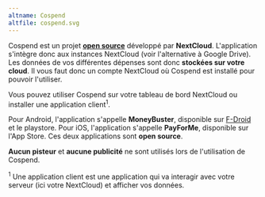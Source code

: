```yaml
---
altname: Cospend
altfile: cospend.svg
---
```


Cospend est un projet [**open source**](https://github.com/eneiluj/cospend-nc) développé par **NextCloud**. L'application s'intègre donc aux instances NextCloud (voir l'alternative à Google Drive). Les données de vos différentes dépenses sont donc **stockées sur votre cloud**. Il vous faut donc un compte NextCloud où Cospend est installé pour pouvoir l'utiliser.

Vous pouvez utiliser Cospend sur votre tableau de bord NextCloud ou installer une application client<sup>1</sup>.

Pour Android, l'application s'appelle **MoneyBuster**, disponible sur [F-Droid](https://f-droid.org/packages/net.eneiluj.moneybuster/) et le playstore. Pour iOS, l'application s'appelle **PayForMe**, disponible sur l'App Store. Ces deux applications sont **open source**.

**Aucun pisteur** et **aucune publicité** ne sont utilisés lors de l'utilisation de Cospend.

<sup>1</sup> Une application client est une application qui va interagir avec votre serveur (ici votre NextCloud) et afficher vos données.
